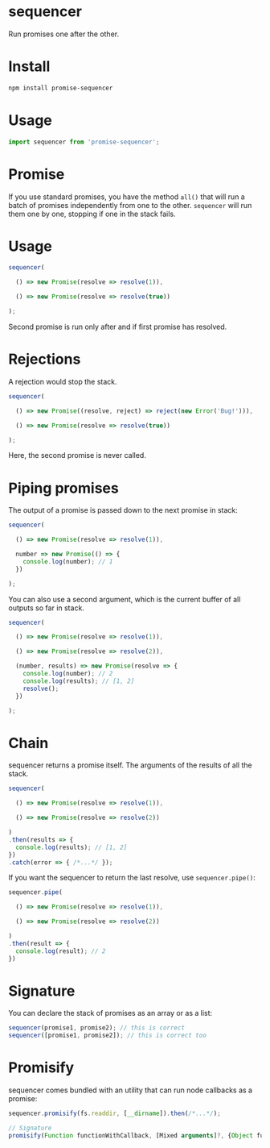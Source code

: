 sequencer
===

Run promises one after the other.

# Install

```bash
npm install promise-sequencer
```

# Usage

```js
import sequencer from 'promise-sequencer';
```

# Promise

If you use standard promises, you have the method `all()` that will run a batch of promises independently from one to the other. `sequencer` will run them one by one, stopping if one in the stack fails.

# Usage

```js
sequencer(

  () => new Promise(resolve => resolve(1)),

  () => new Promise(resolve => resolve(true))

);
```

Second promise is run only after and if first promise has resolved.

# Rejections

A rejection would stop the stack.

```js
sequencer(

  () => new Promise((resolve, reject) => reject(new Error('Bug!'))),

  () => new Promise(resolve => resolve(true))

);
```

Here, the second promise is never called.

# Piping promises

The output of a promise is passed down to the next promise in stack:

```js
sequencer(

  () => new Promise(resolve => resolve(1)),

  number => new Promise(() => {
    console.log(number); // 1
  })

);
```

You can also use a second argument, which is the current buffer of all outputs so far in stack.

```js
sequencer(

  () => new Promise(resolve => resolve(1)),

  () => new Promise(resolve => resolve(2)),

  (number, results) => new Promise(resolve => {
    console.log(number); // 2
    console.log(results); // [1, 2]
    resolve();
  })

);
```

# Chain

sequencer returns a promise itself. The arguments of the results of all the stack.

```js
sequencer(

  () => new Promise(resolve => resolve(1)),

  () => new Promise(resolve => resolve(2))

)
.then(results => {
  console.log(results); // [1, 2]
})
.catch(error => { /*...*/ });
```

If you want the sequencer to return the last resolve, use `sequencer.pipe()`:

```js
sequencer.pipe(

  () => new Promise(resolve => resolve(1)),

  () => new Promise(resolve => resolve(2))

)
.then(result => {
  console.log(result); // 2
})
```

# Signature

You can declare the stack of promises as an array or as a list:

```js
sequencer(promise1, promise2); // this is correct
sequencer([promise1, promise2]); // this is correct too
```

# Promisify

sequencer comes bundled with an utility that can run node callbacks as a promise:

```js
sequencer.promisify(fs.readdir, [__dirname]).then(/*...*/);

// Signature
promisify(Function functionWithCallback, [Mixed arguments]?, {Object functionBinder}?)
```
